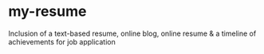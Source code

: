 my-resume
=========

Inclusion of a text-based resume, online blog, online resume &amp; a timeline of achievements for job application

